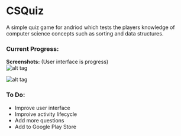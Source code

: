 # CSQuiz
A simple quiz game for andriod which tests the players knowledge of computer science concepts such as sorting and data structures.

### Current Progress:
**Screenshots:** (User interface is progress)   
![alt tag](http://i.imgur.com/cXKxu1V.png)

![alt tag](http://i.imgur.com/I7UewXp.png)

### To Do:
- Improve user interface
- Improive activity lifecycle
- Add more questions
- Add to Google Play Store
